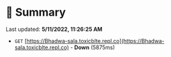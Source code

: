 # 📖 Summary
Last updated: **5/11/2022, 11:26:25 AM**

- `GET` [https://Bhadwa-sala.toxicblte.repl.co](https://Bhadwa-sala.toxicblte.repl.co) - **Down** (5875ms)
